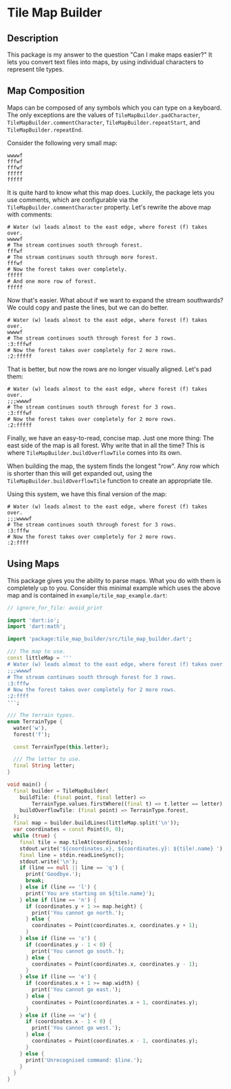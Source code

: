 # Tile Map Builder

## Description

This package is my answer to the question "Can I make maps easier?" It lets you convert text files into maps, by using individual characters to represent tile types.

## Map Composition

Maps can be composed of any symbols which you can type on a keyboard. The only exceptions are the values of `TileMapBuilder.padCharacter`, `TileMapBuilder.commentCharacter`, `TileMapBuilder.repeatStart`, and `TileMapBuilder.repeatEnd`.

Consider the following very small map:

```text
wwwwf
fffwf
fffwf
fffff
fffff
```

It is quite hard to know what this map does. Luckily, the package lets you use comments, which are configurable via the `TileMapBuilder.commentCharacter` property. Let's rewrite the above map with comments:

```text
# Water (w) leads almost to the east edge, where forest (f) takes over.
wwwwf
# The stream continues south through forest.
fffwf
# The stream continues south through more forest.
fffwf
# Now the forest takes over completely.
fffff
# And one more row of forest.
fffff
```

Now that's easier. What about if we want to expand the stream southwards? We could copy and paste the lines, but we can do better.

```text
# Water (w) leads almost to the east edge, where forest (f) takes over.
wwwwf
# The stream continues south through forest for 3 rows.
:3:fffwf
# Now the forest takes over completely for 2 more rows.
:2:fffff
```

That is better, but now the rows are no longer visually aligned. Let's pad them:

```text
# Water (w) leads almost to the east edge, where forest (f) takes over.
;;;wwwwf
# The stream continues south through forest for 3 rows.
:3:fffwf
# Now the forest takes over completely for 2 more rows.
:2:fffff
```

Finally, we have an easy-to-read, concise map. Just one more thing: The east side of the map is all forest. Why write that in all the time? This is where `TileMapBuilder.buildOverflowTile` comes into its own.

When building the map, the system finds the longest "row". Any row which is shorter than this will get expanded out, using the `TileMapBuilder.buildOverflowTile` function to create an appropriate tile.

Using this system, we have this final version of the map:

```text
# Water (w) leads almost to the east edge, where forest (f) takes over.
;;;wwwwf
# The stream continues south through forest for 3 rows.
:3:fffw
# Now the forest takes over completely for 2 more rows.
:2:ffff
```

## Using Maps

This package gives you the ability to parse maps. What you do with them is completely up to you. Consider this minimal example which uses the above map and is contained in `example/tile_map_example.dart`:

```dart
// ignore_for_file: avoid_print

import 'dart:io';
import 'dart:math';

import 'package:tile_map_builder/src/tile_map_builder.dart';

/// The map to use.
const littleMap = '''
# Water (w) leads almost to the east edge, where forest (f) takes over.
;;;wwwwf
# The stream continues south through forest for 3 rows.
:3:fffw
# Now the forest takes over completely for 2 more rows.
:2:ffff
''';

/// The terrain types.
enum TerrainType {
  water('w'),
  forest('f');

  const TerrainType(this.letter);

  /// The letter to use.
  final String letter;
}

void main() {
  final builder = TileMapBuilder(
    buildTile: (final point, final letter) =>
        TerrainType.values.firstWhere((final t) => t.letter == letter),
    buildOverflowTile: (final point) => TerrainType.forest,
  );
  final map = builder.buildLines(littleMap.split('\n'));
  var coordinates = const Point(0, 0);
  while (true) {
    final tile = map.tileAt(coordinates);
    stdout.write('${coordinates.x}, ${coordinates.y}: ${tile!.name} ');
    final line = stdin.readLineSync();
    stdout.write('\n');
    if (line == null || line == 'q') {
      print('Goodbye.');
      break;
    } else if (line == 'l') {
      print('You are starting on ${tile.name}');
    } else if (line == 'n') {
      if (coordinates.y + 1 >= map.height) {
        print('You cannot go north.');
      } else {
        coordinates = Point(coordinates.x, coordinates.y + 1);
      }
    } else if (line == 's') {
      if (coordinates.y - 1 < 0) {
        print('You cannot go south.');
      } else {
        coordinates = Point(coordinates.x, coordinates.y - 1);
      }
    } else if (line == 'e') {
      if (coordinates.x + 1 >= map.width) {
        print('You cannot go east.');
      } else {
        coordinates = Point(coordinates.x + 1, coordinates.y);
      }
    } else if (line == 'w') {
      if (coordinates.x - 1 < 0) {
        print('You cannot go west.');
      } else {
        coordinates = Point(coordinates.x - 1, coordinates.y);
      }
    } else {
      print('Unrecognised command: $line.');
    }
  }
}
```
